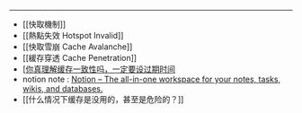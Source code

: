 
---  

- [[快取機制]]
- [[熱點失效 Hotspot Invalid]]
- [[快取雪崩 Cache Avalanche]]
- [[緩存穿透 Cache Penetration]]
- [[你真理解缓存一致性吗，一定要设过期时间](https://www.notion.so/nture4388/260-YouTube-97f087fb3b414f8798ced1c749cc36fe?pvs=4)
- notion note : [Notion – The all-in-one workspace for your notes, tasks, wikis, and databases.](https://www.notion.so/nture4388/caching-strategies-ab5faa96368e41939d08e29a53d3dc25?pvs=4)
- [[什么情况下缓存是没用的，甚至是危险的？]]